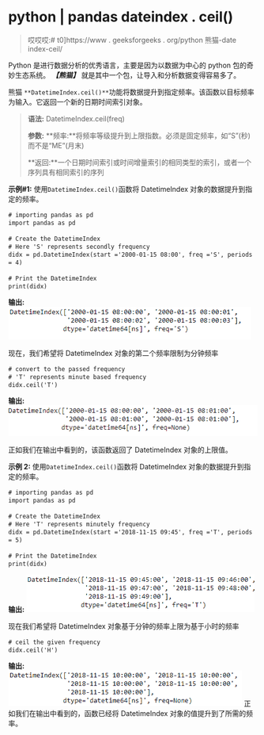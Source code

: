 # python | pandas dateindex . ceil()

> 哎哎哎:# t0]https://www . geeksforgeeks . org/python 熊猫-date index-ceil/

Python 是进行数据分析的优秀语言，主要是因为以数据为中心的 python 包的奇妙生态系统。 ***【熊猫】*** 就是其中一个包，让导入和分析数据变得容易多了。

熊猫 `**DatetimeIndex.ceil()**`功能将数据提升到指定频率。该函数以目标频率为输入。它返回一个新的日期时间索引对象。

> **语法:** DatetimeIndex.ceil(freq)
> 
> **参数:**
> **频率:**将频率等级提升到上限指数。必须是固定频率，如“S”(秒)而不是“ME”(月末)
> 
> **返回:**一个日期时间索引或时间增量索引的相同类型的索引，或者一个序列具有相同索引的序列

**示例#1:** 使用`DatetimeIndex.ceil()`函数将 DatetimeIndex 对象的数据提升到指定的频率。

```
# importing pandas as pd
import pandas as pd

# Create the DatetimeIndex
# Here 'S' represents secondly frequency 
didx = pd.DatetimeIndex(start ='2000-01-15 08:00', freq ='S', periods = 4)

# Print the DatetimeIndex
print(didx)
```

**输出:**
![](img/fec3f998f15f4a0d44089bada6ddd968.png)

现在，我们希望将 DatetimeIndex 对象的第二个频率限制为分钟频率

```
# convert to the passed frequency
# 'T' represents minute based frequency
didx.ceil('T')
```

**输出:**
![](img/8656b0e002e6674b27a67523ee4a72bc.png)

正如我们在输出中看到的，该函数返回了 DatetimeIndex 对象的上限值。

**示例 2:** 使用`DatetimeIndex.ceil()`函数将 DatetimeIndex 对象的数据提升到指定的频率。

```
# importing pandas as pd
import pandas as pd

# Create the DatetimeIndex
# Here 'T' represents minutely frequency 
didx = pd.DatetimeIndex(start ='2018-11-15 09:45', freq ='T', periods = 5)

# Print the DatetimeIndex
print(didx)
```

**输出:**
![](img/12c25cd333feff1d372b96c81fd5ce2c.png)

现在我们希望将 DatetimeIndex 对象基于分钟的频率上限为基于小时的频率

```
# ceil the given frequency
didx.ceil('H')
```

**输出:**
![](img/cc093782f5a285bc8469fad61edf2970.png)
正如我们在输出中看到的，函数已经将 DatetimeIndex 对象的值提升到了所需的频率。